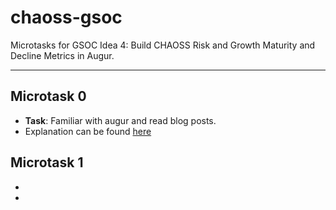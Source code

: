 # chaoss-gsoc

Microtasks for GSOC Idea 4: Build CHAOSS Risk and Growth Maturity and Decline 
Metrics in Augur.

---

## Microtask 0
* **Task**: Familiar with augur and read blog posts. 
* Explanation can be found [here](./microtask_0)


## Microtask 1
* 
* 


